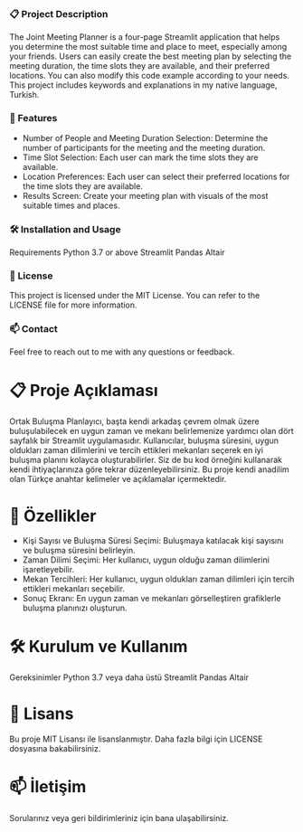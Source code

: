 ### 📋 Project Description
The Joint Meeting Planner is a four-page Streamlit application that helps you determine the most suitable time and place to meet, especially among your friends. Users can easily create the best meeting plan by selecting the meeting duration, the time slots they are available, and their preferred locations. You can also modify this code example according to your needs. This project includes keywords and explanations in my native language, Turkish.

### 🚀 Features
* Number of People and Meeting Duration Selection: Determine the number of participants for the meeting and the meeting duration.
* Time Slot Selection: Each user can mark the time slots they are available.
* Location Preferences: Each user can select their preferred locations for the time slots they are available.
* Results Screen: Create your meeting plan with visuals of the most suitable times and places.

### 🛠️ Installation and Usage
Requirements
Python 3.7 or above
Streamlit
Pandas
Altair

### 📄 License
This project is licensed under the MIT License. You can refer to the LICENSE file for more information.

### 📫 Contact
Feel free to reach out to me with any questions or feedback.




# 📋 Proje Açıklaması
Ortak Buluşma Planlayıcı, başta kendi arkadaş çevrem olmak üzere buluşulabilecek en uygun zaman ve mekanı belirlemenize yardımcı olan dört sayfalık bir Streamlit uygulamasıdır. 
Kullanıcılar, buluşma süresini, uygun oldukları zaman dilimlerini ve tercih ettikleri mekanları seçerek en iyi buluşma planını kolayca oluşturabilirler.
Siz de bu kod örneğini kullanarak kendi ihtiyaçlarınıza göre tekrar düzenleyebilirsiniz.
Bu proje kendi anadilim olan Türkçe anahtar kelimeler ve açıklamalar içermektedir. 

# 🚀 Özellikler
* Kişi Sayısı ve Buluşma Süresi Seçimi: Buluşmaya katılacak kişi sayısını ve buluşma süresini belirleyin.
* Zaman Dilimi Seçimi: Her kullanıcı, uygun olduğu zaman dilimlerini işaretleyebilir.
* Mekan Tercihleri: Her kullanıcı, uygun oldukları zaman dilimleri için tercih ettikleri mekanları seçebilir.
* Sonuç Ekranı: En uygun zaman ve mekanları görselleştiren grafiklerle buluşma planınızı oluşturun.

# 🛠️ Kurulum ve Kullanım
Gereksinimler
Python 3.7 veya daha üstü
Streamlit
Pandas
Altair

# 📄 Lisans
Bu proje MIT Lisansı ile lisanslanmıştır. Daha fazla bilgi için LICENSE dosyasına bakabilirsiniz.

# 📫 İletişim
Sorularınız veya geri bildirimleriniz için bana ulaşabilirsiniz.
